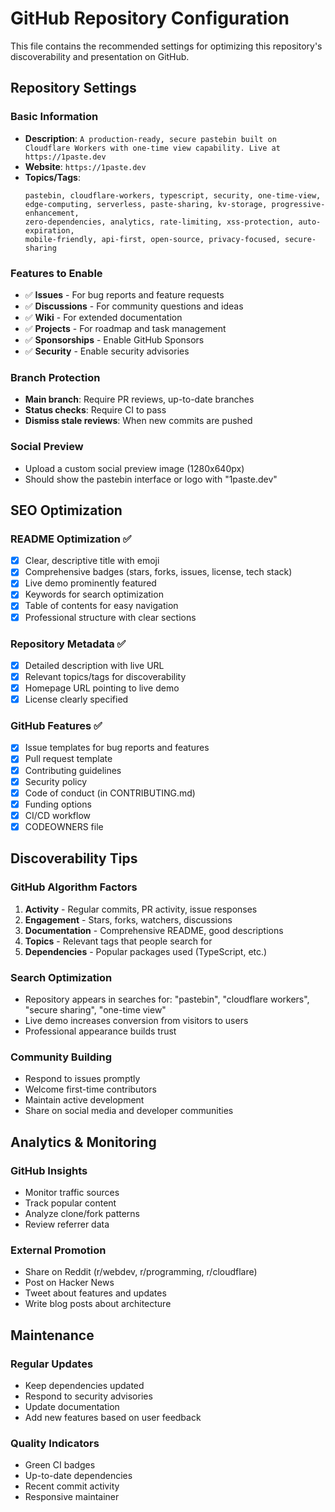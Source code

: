 # GitHub Repository Configuration

This file contains the recommended settings for optimizing this repository's discoverability and presentation on GitHub.

## Repository Settings

### Basic Information
- **Description**: `A production-ready, secure pastebin built on Cloudflare Workers with one-time view capability. Live at https://1paste.dev`
- **Website**: `https://1paste.dev`
- **Topics/Tags**: 
  ```
  pastebin, cloudflare-workers, typescript, security, one-time-view, 
  edge-computing, serverless, paste-sharing, kv-storage, progressive-enhancement,
  zero-dependencies, analytics, rate-limiting, xss-protection, auto-expiration,
  mobile-friendly, api-first, open-source, privacy-focused, secure-sharing
  ```

### Features to Enable
- ✅ **Issues** - For bug reports and feature requests
- ✅ **Discussions** - For community questions and ideas
- ✅ **Wiki** - For extended documentation
- ✅ **Projects** - For roadmap and task management
- ✅ **Sponsorships** - Enable GitHub Sponsors
- ✅ **Security** - Enable security advisories

### Branch Protection
- **Main branch**: Require PR reviews, up-to-date branches
- **Status checks**: Require CI to pass
- **Dismiss stale reviews**: When new commits are pushed

### Social Preview
- Upload a custom social preview image (1280x640px)
- Should show the pastebin interface or logo with "1paste.dev"

## SEO Optimization

### README Optimization ✅
- [x] Clear, descriptive title with emoji
- [x] Comprehensive badges (stars, forks, issues, license, tech stack)
- [x] Live demo prominently featured
- [x] Keywords for search optimization
- [x] Table of contents for easy navigation
- [x] Professional structure with clear sections

### Repository Metadata ✅
- [x] Detailed description with live URL
- [x] Relevant topics/tags for discoverability
- [x] Homepage URL pointing to live demo
- [x] License clearly specified

### GitHub Features ✅
- [x] Issue templates for bug reports and features
- [x] Pull request template
- [x] Contributing guidelines
- [x] Security policy
- [x] Code of conduct (in CONTRIBUTING.md)
- [x] Funding options
- [x] CI/CD workflow
- [x] CODEOWNERS file

## Discoverability Tips

### GitHub Algorithm Factors
1. **Activity** - Regular commits, PR activity, issue responses
2. **Engagement** - Stars, forks, watchers, discussions
3. **Documentation** - Comprehensive README, good descriptions
4. **Topics** - Relevant tags that people search for
5. **Dependencies** - Popular packages used (TypeScript, etc.)

### Search Optimization
- Repository appears in searches for: "pastebin", "cloudflare workers", "secure sharing", "one-time view"
- Live demo increases conversion from visitors to users
- Professional appearance builds trust

### Community Building
- Respond to issues promptly
- Welcome first-time contributors
- Maintain active development
- Share on social media and developer communities

## Analytics & Monitoring

### GitHub Insights
- Monitor traffic sources
- Track popular content
- Analyze clone/fork patterns
- Review referrer data

### External Promotion
- Share on Reddit (r/webdev, r/programming, r/cloudflare)
- Post on Hacker News
- Tweet about features and updates
- Write blog posts about architecture

## Maintenance

### Regular Updates
- Keep dependencies updated
- Respond to security advisories
- Update documentation
- Add new features based on user feedback

### Quality Indicators
- Green CI badges
- Up-to-date dependencies
- Recent commit activity
- Responsive maintainer 
